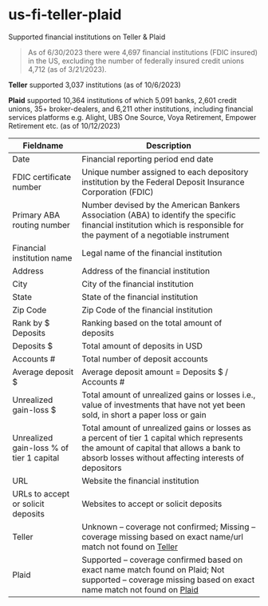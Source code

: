# us-fi-teller-plaid
Supported financial institutions on Teller &amp; Plaid

> As of 6/30/2023 there were 4,697 financial institutions (FDIC insured) in the US, excluding the number of federally insured credit unions 4,712 (as of 3/21/2023).

**Teller** supported 3,037 institutions (as of 10/6/2023)

**Plaid** supported 10,364 institutions of which 5,091 banks, 2,601 credit unions, 35+ broker-dealers, and 6,211 other institutions, including financial services platforms e.g. Alight, UBS One Source, Voya Retirement, Empower Retirement etc. (as of 10/12/2023)

| Fieldname | Description |
| ----------- | ----------- |
| Date | Financial reporting period end date |
| FDIC certificate number | Unique number assigned to each depository institution by the Federal Deposit Insurance Corporation (FDIC) |
| Primary ABA routing number | Number devised by the American Bankers Association (ABA) to identify the specific financial institution which is responsible for the payment of a negotiable instrument |
| Financial institution name | Legal name of the financial institution |
| Address | Address of the financial institution |
| City | City of the financial institution |
| State | State of the financial institution |
| Zip Code | Zip Code of the financial institution |
| Rank by $ Deposits | Ranking based on the total amount of deposits |
| Deposits $ | Total amount of deposits in USD |
| Accounts # | Total number of deposit accounts |
| Average deposit $ | Average deposit amount = Deposits $ / Accounts # |
| Unrealized gain-loss $ | Total amount of unrealized gains or losses i.e., value of investments that have not yet been sold, in short a paper loss or gain |
| Unrealized gain-loss % of tier 1 capital | Total amount of unrealized gains or losses as a percent of tier 1 capital which represents the amount of capital that allows a bank to absorb losses without affecting interests of depositors |
| URL | Website the financial institution |
| URLs to accept or solicit deposits | Websites to accept or solicit deposits |
| Teller | Unknown – coverage not confirmed; Missing – coverage missing based on exact name/url match not found on [Teller](https://gist.github.com/seanmor5/6fbeef0daee6ee8951b10c30764f2cb1#file-missing_institutions-csv) |
| Plaid | Supported – coverage confirmed based on exact name match found on Plaid; Not supported – coverage missing based on exact name match not found on [Plaid](https://github.com/predragcvetkovski/us-fi-teller-plaid/blob/main/plaid_institutions.csv) |
